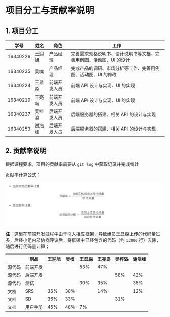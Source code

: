 # 项目分工与贡献率说明

## 1. 项目分工

| 学号     | 姓名   | 角色         | 工作                                                         |
| -------- | ------ | ------------ | ------------------------------------------------------------ |
| 16340226 | 王迎旭 | 产品经理     | 完善需求规格说明书、设计说明书等文档、完善用例图、活动图、UI 的设计 |
| 16340235 | 吴槟   | 产品经理     | 完成产品的调研、市场分析等工作、完善用例图、活动图、UI 的修改 |
| 16340224 | 王显淼 | 前端开发人员 | 前端 API 设计与实现、UI 的实现                               |
| 16340219 | 王亮岛 | 前端开发人员 | 前端 API 设计与实现、UI 的实现                               |
| 16340237 | 吴梓溢 | 后端开发人员 | 后端服务器的搭建、相关 API 的设计与实现                      |
| 16340253 | 谢浩峰 | 后端开发人员 | 后端服务器的搭建、相关 API 的设计与实现                      |

## 2. 贡献率说明

根据课程要求，项目的贡献率需要从 `git log` 中获取记录并完成统计 

贡献率计算公式：

![贡献率计算公式](imgs\贡献率计算公式.png)

**注**：这里在前端开发过程中由于引入相应框架，导致组员王显淼上传的代码量过多，后经小组内部协商评议后，将框架中已经包含的代码（约 `13000` 行）去除，随后进行代码量计算；

|        | 制品     | 王迎旭 | 吴槟 | 王显淼 | 王亮岛 | 吴梓溢 | 谢浩峰 |
| ------ | -------- | ------ | ---- | ------ | ------ | ------ | ------ |
| 源代码 | 前端开发 |        |      | 53%    | 47%    |        |        |
| 源代码 | 后端开发 |        |      |        |        | 58%    | 42%    |
| 源代码 | 测试     |        |      | 30%    | 35%    |        | 35%    |
| 文档   | SRS      | 36%    | 38%  |        | 14%    |        | 12%    |
| 文档   | SD       | 36%    | 33%  |        |        | 31%    |        |
| 文档   | 用户手册 | 45%    | 48%  | 7%     |        |        |        |

